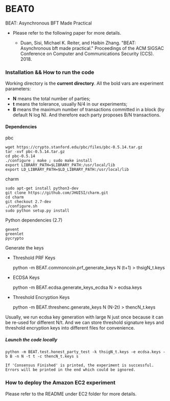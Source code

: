 # BEAT0
BEAT: Asynchronous BFT Made Practical

- Please refer to the following paper for more details. 

    - Duan, Sisi, Michael K. Reiter, and Haibin Zhang. "BEAT: Asynchronous bft made practical." Proceedings of the ACM SIGSAC Conference on Computer and Communications Security (CCS). 2018.


### Installation && How to run the code

Working directory is the **current directory**. All the bold vars are experiment parameters:

+ **N** means the total number of parties;
+ **t** means the tolerance, usually N/4 in our experiments;
+ **B** means the maximum number of transactions committed in a block (by default N log N). And therefore each party proposes B/N transactions.

#### Dependencies 
pbc

    wget https://crypto.stanford.edu/pbc/files/pbc-0.5.14.tar.gz
    tar -xvf pbc-0.5.14.tar.gz
    cd pbc-0.5.14
    ./configure ; make ; sudo make install
    export LIBRARY_PATH=$LIBRARY_PATH:/usr/local/lib
    export LD_LIBRARY_PATH=$LD_LIBRARY_PATH:/usr/local/lib

charm

    sudo apt-get install python3-dev
    git clone https://github.com/JHUISI/charm.git
    cd charm
    git checkout 2.7-dev
    ./configure.sh
    sudo python setup.py install


Python dependencies (2.7)

    gevent
    greenlet
    pycrypto


Generate the keys
+ Threshold PRF Keys

    python -m BEAT.commoncoin.prf_generate_keys N (t+1) > thsigN_t.keys

+ ECDSA Keys

    python -m BEAT.ecdsa.generate_keys_ecdsa N > ecdsa.keys

+ Threshold Encryption Keys

    python -m BEAT.threshenc.generate_keys N (N-2t) > thencN_t.keys


Usually, we run ecdsa key generation with large N just once because it can be re-used for different N/t.
And we can store threshold signature keys and threshold encryption keys into different files for convenience.

##### Launch the code locally
    python -m BEAT.test.honest_party_test -k thsigN_t.keys -e ecdsa.keys -b B -n N -t t -c thencN_t.keys s

    If 'Consensus Finished' is printed, the experiment is successful. Errors will be printed in the end which could be ignored.

### How to deploy the Amazon EC2 experiment

Please refer to the README under EC2 folder for more details.